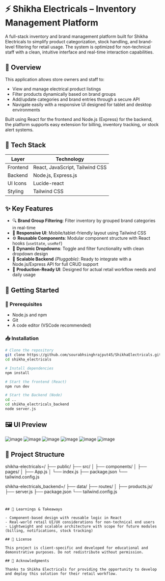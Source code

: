 
# ⚡ Shikha Electricals – Inventory Management Platform

A full-stack inventory and brand management platform built for Shikha Electricals to simplify product categorization, stock handling, and brand-level filtering for retail usage. The system is optimized for non-technical staff with a clean, intuitive interface and real-time interaction capabilities.

## 📌 Overview

This application allows store owners and staff to:
- View and manage electrical product listings
- Filter products dynamically based on brand groups
- Add/update categories and brand entries through a secure API
- Navigate easily with a responsive UI designed for tablet and desktop environments

Built using React for the frontend and Node.js (Express) for the backend, the platform supports easy extension for billing, inventory tracking, or stock alert systems.

## 🧰 Tech Stack

| Layer        | Technology                     |
|--------------|---------------------------------|
| Frontend     | React, JavaScript, Tailwind CSS |
| Backend      | Node.js, Express.js             |
| UI Icons     | Lucide-react                    |
| Styling      | Tailwind CSS                    |

## ✨ Key Features

- 🔍 **Brand Group Filtering**: Filter inventory by grouped brand categories in real-time
- 📱 **Responsive UI**: Mobile/tablet-friendly layout using Tailwind CSS
- ⚙️ **Reusable Components**: Modular component structure with React hooks (`useState`, `useRef`)
- 🔄 **Dynamic Dropdowns**: Toggle and filter functionality with clean dropdown design
- 🔐 **Scalable Backend** *(Pluggable)*: Ready to integrate with a Node.js/Express API for full CRUD support
- 🧪 **Production-Ready UI**: Designed for actual retail workflow needs and daily usage

## 🚀 Getting Started

### 🔧 Prerequisites

- Node.js and npm
- Git
- A code editor (VSCode recommended)

### 📥 Installation

```bash
# Clone the repository
git clone https://github.com/sourabhsinghrajput45/ShikhaElectricals.git
cd shikha_electricals

# Install dependencies
npm install

# Start the frontend (React)
npm run dev

# Start the Backend (Node)
cd ..
cd shikha_electricals_backend
node server.js
```

## 🖼️ UI Preview

![image](https://github.com/user-attachments/assets/b189bdc1-ae17-430f-b4dd-201027dc9974)
![image](https://github.com/user-attachments/assets/b189bdc1-ae17-430f-b4dd-201027dc9974)
![image](https://github.com/user-attachments/assets/d35edcce-16c4-4223-a173-0652e694fc57)
![image](https://github.com/user-attachments/assets/d35edcce-16c4-4223-a173-0652e694fc57)
![image](https://github.com/user-attachments/assets/aa320950-043e-4c17-a36d-031a46ea0e4b)
![image](https://github.com/user-attachments/assets/aa320950-043e-4c17-a36d-031a46ea0e4b)


## 🧱 Project Structure
shikha-electricals=/
├── public/
├── src/
│   ├── components/
│   ├── pages/
│   ├── App.js
│   └── index.js
├── package.json
└── tailwind.config.js


shikha-electricals_backend=/
├── data/
├── routes/
│   ├── products.js/
├── server.js
├── package.json
└── tailwind.config.js
```


## 🧠 Learnings & Takeaways

- Component-based design with reusable logic in React  
- Real-world retail UI/UX considerations for non-technical end users  
- Lightweight and scalable architecture with scope for future modules (billing, notifications, stock tracking)

## 📄 License

This project is client-specific and developed for educational and demonstrative purposes. Do not redistribute without permission.

## 🙌 Acknowledgments

Thanks to Shikha Electricals for providing the opportunity to develop and deploy this solution for their retail workflow.
